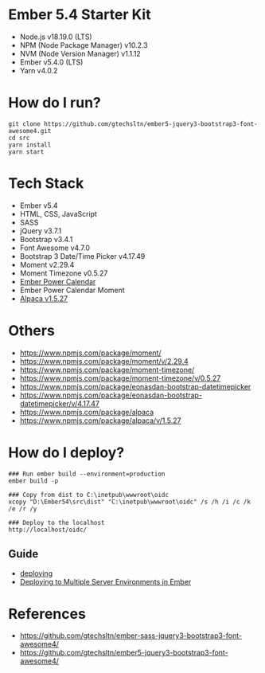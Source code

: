 # Ember 5.4 Starter Kit
+ Node.js v18.19.0 (LTS)
+ NPM (Node Package Manager) v10.2.3
+ NVM (Node Version Manager) v1.1.12
+ Ember v5.4.0 (LTS)
+ Yarn v4.0.2

# How do I run?
```
git clone https://github.com/gtechsltn/ember5-jquery3-bootstrap3-font-awesome4.git
cd src
yarn install
yarn start
```

# Tech Stack
+ Ember v5.4
+ HTML, CSS, JavaScript
+ SASS
+ jQuery v3.7.1
+ Bootstrap v3.4.1
+ Font Awesome v4.7.0
+ Bootstrap 3 Date/Time Picker v4.17.49
+ Moment v2.29.4
+ Moment Timezone v0.5.27
+ [Ember Power Calendar](https://ember-power-calendar.com/)
+ Ember Power Calendar Moment
+ [Alpaca v1.5.27](http://www.alpacajs.org/)

# Others
+ https://www.npmjs.com/package/moment/
+ https://www.npmjs.com/package/moment/v/2.29.4
+ https://www.npmjs.com/package/moment-timezone/
+ https://www.npmjs.com/package/moment-timezone/v/0.5.27
+ https://www.npmjs.com/package/eonasdan-bootstrap-datetimepicker
+ https://www.npmjs.com/package/eonasdan-bootstrap-datetimepicker/v/4.17.47
+ https://www.npmjs.com/package/alpaca
+ https://www.npmjs.com/package/alpaca/v/1.5.27

# How do I deploy?
```
### Run ember build --environment=production
ember build -p

### Copy from dist to C:\inetpub\wwwroot\oidc
xcopy "D:\Ember54\src\dist" "C:\inetpub\wwwroot\oidc" /s /h /i /c /k /e /r /y

### Deploy to the localhost
http://localhost/oidc/
```

## Guide
+ [deploying](https://cli.emberjs.com/release/basic-use/deploying/)
+ [Deploying to Multiple Server Environments in Ember](https://dev.to/mattbeiswenger/deploying-to-multiple-server-environments-in-ember-4poc)

# References
+ https://github.com/gtechsltn/ember-sass-jquery3-bootstrap3-font-awesome4/
+ https://github.com/gtechsltn/ember5-jquery3-bootstrap3-font-awesome4/
